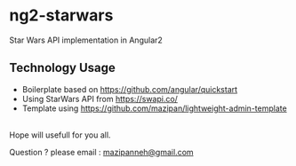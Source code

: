 # ng2-starwars
Star Wars API implementation in Angular2
<br/>

## Technology Usage
- Boilerplate based on https://github.com/angular/quickstart
- Using StarWars API from https://swapi.co/
- Template using https://github.com/mazipan/lightweight-admin-template

</br>
Hope will usefull for you all.</br>

Question ? please email : mazipanneh@gmail.com

